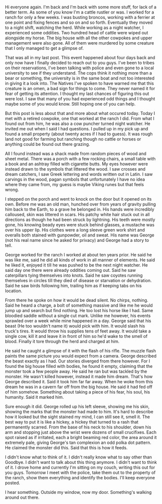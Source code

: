 Hi everyone again. I'm back and I'm back with some more stuff, for lack of a better term. As some of you know I'm a cattle rustler or was. I worked for a ranch for only a few weeks. I was busting broncos, working with a ferrier at one point and fixing fences and so on and so forth. Eventually they moved to a night shift, watching the herd. While working as a night watcher, I experienced some oddities. Two hundred head of cattle were wiped out alongside my horse. The big house with all the other cowpokes and upper management were also gone. All of them were murdered by some creature that I only managed to get a glimpse of.

That was all in my last post. This event happened about four days back and only now have I finally decided to reach out to you guys. I've been to tribes on their reservations, I've been talking with police and even gone to a local university to see if they understand. The cops think it nothing more than a bear or something, the university is in the same boat and not too interested in giving it a look into. The Natives I've spoken to have warned me that this creature is an omen, a bad sign for things to come. They never named it for fear of getting its attention. I thought my last chances of figuring this out were lost. I saw that many of you had experienced odd things and I thought maybe some of you would know. Still hoping one of you can help.

But this post is less about that and more about what occured today. Today I met with a retired cowpoke, one that worked at the ranch I did. From what I found out from him, he was also a cow puncher turned night watcher. He invited me out when I said I had questions. I pulled up in my pick up and found a small property (about twenty acres if I had to guess). It was rough land not good for farming but ranching though no cattle or horses or anything could be found out there grazing. 

All I found instead was a shack made from random pieces of wood and sheet metal. There was a porch with a few rocking chairs, a small table with a book and an ashtray filled with cigarette butts. My eyes however were instead drawn to the symbols that littered the wood. I saw crosses and dream catchers, I saw Greek lettering and words written out in Latin. I saw carvings in the wood, pagan symbols that unfortunately I have no idea where they came from, my guess is maybe Viking runes but that feels wrong.

I stepped on the porch and went to knock on the door but it opened on its own. Before me was an old man, hunched over from years of gravity pulling him back to the Earth, to a grave he belonged in. His hands were incredibly calloused, skin was littered in scars. His patchy white hair stuck out in all directions as though he had been struck by lightning. His teeth were mostly gone, his knowing beady eyes were stuck behind glasses, a mustache was over his upper lip. His clothes were a long sleeve green work shirt and overalls both stained with gunpowder, oil and sweat. His name was George (not his real name since he asked for privacy) and George had a story to tell.

George worked for the ranch I worked at about ten years prior. He said he was like me, said he did all kinds of work in all manner of elements. He said he liked it, enjoyed it till he was pushed to be the next night watcher. He said day one there were already oddities coming out. Said he saw caterpillars tying themselves into knots. Said he saw coyotes running themselves in circles till they died of disease or starvation or dehydration. Said he saw birds following him, trailing him as if keeping tabs on his location.

From there he spoke on how it would be dead silent. No chirps, nothing. Said he heard a charge, a bolt of something massive and like me he would jump up and search but find nothing. He too lost his horse like I had. Same bloodied saddle without a single cut mark. Unlike me however, his events sprawled over a week while mine happened in a day. George said that his beast (He too wouldn't name it) would pick with him. It would slash his truck's tires. It would throw his supplies tens of feet away. It would take a single cow, kill it and leave it in front of him so he'd wake to the smell of blood. Finally it tore through the herd and charged at him.

He said he caught a glimpse of it with the flash of his rifle. The muzzle flash paints the same picture you would expect from a camera. George described the beast exactly as I had. Our stories diverged from there however. For I found the big house filled with bodies, he found it empty, claiming that the monster took a few people away. He said he ran but was tackled by the monster. He wasn't killed however, instead it made him dream. That's how George described it. Said it took him far far away. When he woke from this dream he was in a cavern far off from the big house. He said it had fed off of him somehow. Something about taking a piece of his fear, his soul, his humanity. Said it marked him.

Sure enough it did. George rolled up his left sleeve, showing me his skin, showing the marks that the monster had made to him. It's hard to describe how it looked but the sight stained my mind, I can still see it, smell it. The best way to put it is like a hickey, a hickey that turned to a rash that permanently scarred. From the base of his neck to his shoulder, down his arm and stopping just above the wrist were dozens of small crucifixes. Each spot raised as if irritated, each a bright beaming red color, the area around it extremely pale, giving George's tan complexion an odd polka dot pattern. He claimed the monster did this. Said that this is how it feeds.

I didn't know what to think of it. I didn't really know what to say other than Goodbye. I didn't want to talk about this thing anymore. I didn't want to think of it. I drove home and currently I'm sitting on my couch, writing this out for you guys. Tomorrow I meet with the police, take them out to the property of the ranch, show them everything and identify the bodies. I'll keep everyone posted.

I hear something. Outside my window, now my door. Something's walking around out there.